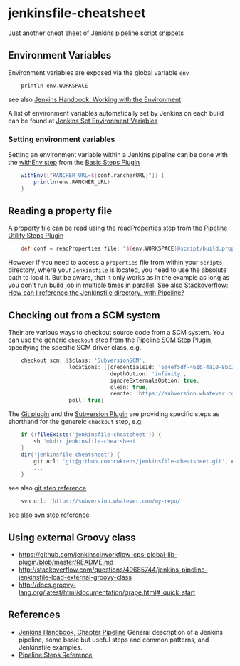 # jenkinsfile-cheatsheet
Just another cheat sheet of Jenkins pipeline script snippets

## Environment Variables

Environment variables are exposed via the global variable `env`

```Groovy
    println env.WORKSPACE
```    

see also [Jenkins Handbook: Working with the Environment](https://jenkins.io/doc/book/pipeline/jenkinsfile/#working-with-the-environment)

A list of environment variables automatically set by Jenkins on each build can be found at
[Jenkins Set Environment Variables](https://wiki.jenkins-ci.org/display/JENKINS/Building+a+software+project#Buildingasoftwareproject-JenkinsSetEnvironmentVariables) 
        
### Setting environment variables

Setting an environment variable within a Jenkins pipeline can be done with the 
[withEnv step](https://jenkins.io/doc/pipeline/steps/workflow-basic-steps/#code-withenv-code-set-environment-variables)
from the [Basic Steps Plugin](https://wiki.jenkins-ci.org/display/JENKINS/Pipeline+Basic+Steps+Plugin)
            
```Groovy
    withEnv(["RANCHER_URL=${conf.rancherURL}"]) {
        println(env.RANCHER_URL)
    }
```


## Reading a property file

A property file can be read using the [readProperties step](https://jenkins.io/doc/pipeline/steps/pipeline-utility-steps/#code-readproperties-code-read-properties-from-files-in-the-workspace-or-text) 
from the [Pipeline Utility Steps Plugin](https://wiki.jenkins-ci.org/display/JENKINS/Pipeline+Utility+Steps+Plugin)
 
```Groovy
    def conf = readProperties file: "${env.WORKSPACE}@script/build.properties"
```

However if you need to access a `properties` file from within your `scripts` directory, where your `Jenkinsfile` is located,
you need to use the absolute path to load it. But be aware, that it only works as in the example as long as you don't run
build job in multiple times in parallel.
See also [Stackoverflow: How can I reference the Jenkinsfile directory, with Pipeline?](http://stackoverflow.com/questions/37353963/how-can-i-reference-the-jenkinsfile-directory-with-pipeline) 


## Checking out from a SCM system

Their are various ways to checkout source code from a SCM system. You can 
use the generic `checkout` step from the [Pipeline SCM Step Plugin](https://github.com/jenkinsci/workflow-scm-step-plugin), 
specifying the specific SCM driver class, e.g.

```Groovy
    checkout scm: [$class: 'SubversionSCM',
                   locations: [[credentialsId: '6a4ef5df-461b-4a10-8bc3-f1e68b06bb5c',
                                depthOption: 'infinity',
                                ignoreExternalsOption: true,
                                clean: true,
                                remote: 'https://subversion.whatever.com/my-repo/']],
                   poll: true]
```                       

The [Git plugin](https://wiki.jenkins-ci.org/display/JENKINS/Git+Plugin) and 
the [Subversion Plugin](https://wiki.jenkins-ci.org/display/JENKINS/Subversion+Plugin) are providing specific steps as shorthand for the genereic `checkout` step, e.g.
    
```Groovy
    if (!fileExists('jenkinsfile-cheatsheet')) {
        sh 'mkdir jenkinsfile-cheatsheet'
    }
    dir('jenkinsfile-cheatsheet') {
        git url: 'git@github.com:cwkrebs/jenkinsfile-cheatsheet.git', credentialsId: conf.gitCredentialsId
        ... 
    }
```
see also [git steo reference](https://jenkins.io/doc/pipeline/steps/git/)

```Groovy
    svn url: 'https://subversion.whatever.com/my-repo/'
```
see also [svn step reference](https://jenkins.io/doc/pipeline/steps/subversion/)
            
## Using external Groovy class 

* https://github.com/jenkinsci/workflow-cps-global-lib-plugin/blob/master/README.md
* http://stackoverflow.com/questions/40685744/jenkins-pipeline-jenkinsfile-load-external-groovy-class
* http://docs.groovy-lang.org/latest/html/documentation/grape.html#_quick_start


## References

* [Jenkins Handbook, Chapter Pipeline](https://jenkins.io/doc/book/pipeline/) General description of a Jenkins pipeline, some basic but useful steps and common patterns, and Jenkinsfile examples.
* [Pipeline Steps Reference](https://jenkins.io/doc/pipeline/steps/)
